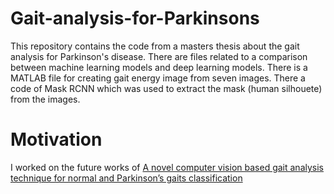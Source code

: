 # Gait-analysis-for-Parkinsons
This repository contains the code from a masters thesis about the gait analysis for Parkinson's disease.
There are files related to a comparison between machine learning models and deep learning models.
There is a MATLAB file for creating gait energy image from seven images. There a code of Mask RCNN which was used to extract the mask (human silhouete) from the images.

# Motivation 
I worked on the future works of [A novel computer vision based gait analysis technique for normal and Parkinson’s gaits classification](https://ieeexplore.ieee.org/abstract/document/9251179)
